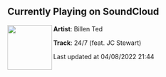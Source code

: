 ## Currently Playing on SoundCloud

[<img align="left" width="100" src="https://i1.sndcdn.com/artworks-Bfb4HVmFGi1B-0-t500x500.jpg">](https://soundcloud.com/billented-music/24-7-feat-jc-stewart)

**Artist**: Billen Ted 

**Track**: 24/7 (feat. JC Stewart)

Last updated at 04/08/2022 21:44
